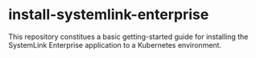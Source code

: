 # install-systemlink-enterprise
This repository constitues a basic getting-started guide for installing the SystemLink Enterprise application to a Kubernetes environment.
